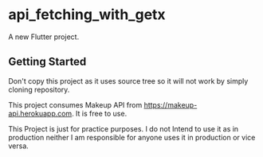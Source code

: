 # api_fetching_with_getx

A new Flutter project.

## Getting Started

Don't copy this project as it uses source tree so it will not work by simply cloning repository.

This project consumes Makeup API from https://makeup-api.herokuapp.com. It is free to use. 

This Project is just for practice purposes. I do not Intend to use it as in production neither 
I am responsible for anyone uses it in production or vice versa.